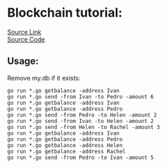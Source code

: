 Blockchain tutorial:
===================

[Source Link](https://jeiwan.cc/posts/building-blockchain-in-go-part-1/)  
[Source Code](https://github.com/Jeiwan/blockchain_go)

Usage:
------

Remove my.db if it exists:

```
go run *.go getbalance -address Ivan
go run *.go send -from Ivan -to Pedro -amount 6
go run *.go getbalance -address Ivan
go run *.go getbalance -address Pedro
go run *.go send -from Pedro -to Helen -amount 2
go run *.go send -from Ivan -to Helen -amount 2
go run *.go send -from Helen -to Rachel -amount 3
go run *.go getbalance -address Ivan
go run *.go getbalance -address Pedro
go run *.go getbalance -address Helen
go run *.go getbalance -address Rachel
go run *.go send -from Pedro -to Ivan -amount 5
```
